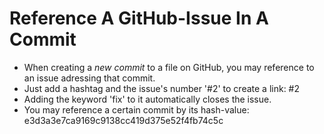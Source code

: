 # Reference A GitHub-Issue In A Commit

- When creating a *new commit* to a file on GitHub, you may reference to an issue adressing that commit. 
- Just add a hashtag and the issue's number '#2' to create a link: #2
- Adding the keyword 'fix' to it automatically closes the issue.
- You may reference a certain commit by its hash-value: e3d3a3e7ca9169c9138cc419d375e52f4fb74c5c
